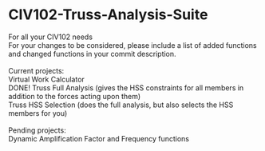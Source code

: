 # CIV102-Truss-Analysis-Suite
For all your CIV102 needs<br/>
For your changes to be considered, please include a list of added functions and changed functions in your commit description.<br/>
<br/>
Current projects:<br/>
Virtual Work Calculator<br/>
DONE! Truss Full Analysis (gives the HSS constraints for all members in addition to the forces acting upon them)<br/>
Truss HSS Selection (does the full analysis, but also selects the HSS members for you) <br/>
<br/>
Pending projects:<br/>
Dynamic Amplification Factor and Frequency functions
